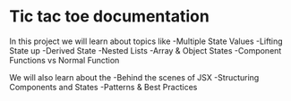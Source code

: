 <h1>Tic tac toe documentation</h1>

In this project we will learn about topics like 
-Multiple State Values 
-Lifting State up 
-Derived State 
-Nested Lists 
-Array & Object States
-Component Functions vs Normal Function 

We will also learn about the 
-Behind the scenes of JSX 
-Structuring Components and States 
-Patterns & Best Practices 
